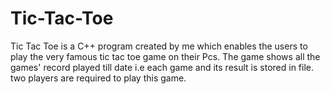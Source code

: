 # Tic-Tac-Toe
Tic Tac Toe is a C++ program created by me which enables the users to play the very famous tic tac toe game on their Pcs. The game shows all the games' record played till date i.e each game and its result is stored in file. two players are required to play this game.

